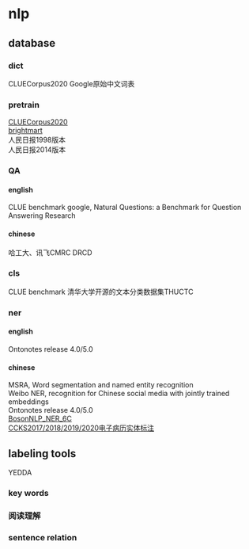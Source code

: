 # nlp






## database
### dict
CLUECorpus2020
Google原始中文词表


### pretrain 
[CLUECorpus2020](https://github.com/CLUEbenchmark/CLUECorpus2020)<br>
[brightmart](https://github.com/brightmart/nlp_chinese_corpus)<br>
人民日报1998版本<br>
人民日报2014版本<br>

### QA
#### english
CLUE benchmark
google, Natural Questions: a Benchmark for Question Answering Research

#### chinese
哈工大、讯飞CMRC
DRCD

### cls
CLUE benchmark
清华大学开源的文本分类数据集THUCTC<br>

### ner
#### english
Ontonotes release 4.0/5.0

#### chinese
MSRA, Word segmentation and named entity recognition<br>
Weibo NER, recognition for Chinese social media with jointly trained embeddings<br>
Ontonotes release 4.0/5.0<br>
[BosonNLP_NER_6C](https://bosonnlp.com/resources/BosonNLP_NER_6C.zip)<br>
[CCKS2017/2018/2019/2020电子病历实体标注](https://www.biendata.com/competition/ccks_2020_2_1/)<br>


## labeling tools
YEDDA<br>



### key words

### 阅读理解

### sentence relation


